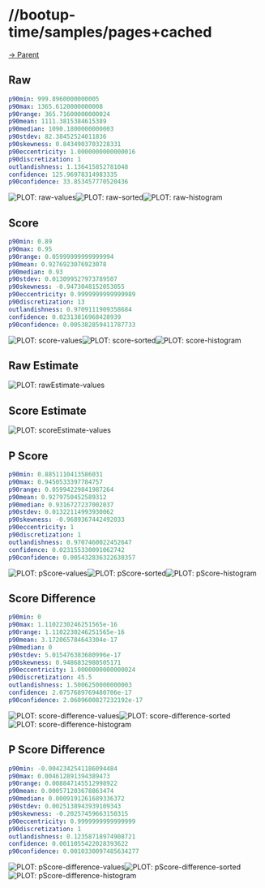 
# //bootup-time/samples/pages+cached

[→ Parent](../..)


## Raw


```yaml
p90min: 999.8960000000005
p90max: 1365.6120000000008
p90range: 365.71600000000024
p90mean: 1111.3815384615389
p90median: 1090.1800000000003
p90stdev: 82.38452524011836
p90skewness: 0.8434903703228331
p90eccentricity: 1.0000000000000016
p90discretization: 1
outlandishness: 1.136415852781048
confidence: 125.96978314983335
p90confidence: 33.853457770520436

```

![PLOT: raw-values](./raw/values.svg)![PLOT: raw-sorted](./raw/sorted.svg)![PLOT: raw-histogram](./raw/histogram.svg)
## Score


```yaml
p90min: 0.89
p90max: 0.95
p90range: 0.05999999999999994
p90mean: 0.9276923076923078
p90median: 0.93
p90stdev: 0.013099527973789507
p90skewness: -0.9473048152053055
p90eccentricity: 0.9999999999999989
p90discretization: 13
outlandishness: 0.9709111909358684
confidence: 0.02313816968428939
p90confidence: 0.005382859411787733

```

![PLOT: score-values](./score/values.svg)![PLOT: score-sorted](./score/sorted.svg)![PLOT: score-histogram](./score/histogram.svg)
## Raw Estimate

![PLOT: rawEstimate-values](./rawEstimate/values.svg)
## Score Estimate

![PLOT: scoreEstimate-values](./scoreEstimate/values.svg)
## P Score


```yaml
p90min: 0.8851110413586031
p90max: 0.9450533397784757
p90range: 0.05994229841987264
p90mean: 0.9279750452589312
p90median: 0.9316727237002037
p90stdev: 0.01322114993930062
p90skewness: -0.9689367442492033
p90eccentricity: 1
p90discretization: 1
outlandishness: 0.9707460022452647
confidence: 0.023155330091062742
p90confidence: 0.005432836322638357

```

![PLOT: pScore-values](./pScore/values.svg)![PLOT: pScore-sorted](./pScore/sorted.svg)![PLOT: pScore-histogram](./pScore/histogram.svg)
## Score Difference


```yaml
p90min: 0
p90max: 1.1102230246251565e-16
p90range: 1.1102230246251565e-16
p90mean: 3.172065784643304e-17
p90median: 0
p90stdev: 5.015476383680996e-17
p90skewness: 0.9486832980505171
p90eccentricity: 1.0000000000000024
p90discretization: 45.5
outlandishness: 1.5006250000000003
confidence: 2.0757689769480706e-17
p90confidence: 2.0609600827232192e-17

```

![PLOT: score-difference-values](./score-difference/values.svg)![PLOT: score-difference-sorted](./score-difference/sorted.svg)![PLOT: score-difference-histogram](./score-difference/histogram.svg)
## P Score Difference


```yaml
p90min: -0.0042342541186094484
p90max: 0.004612891394389473
p90range: 0.008847145512998922
p90mean: 0.000571203678863474
p90median: 0.0009191261689336372
p90stdev: 0.0025138943939109343
p90skewness: -0.20257459663150315
p90eccentricity: 0.9999999999999999
p90discretization: 1
outlandishness: 0.12358718974908721
confidence: 0.0011055422028393622
p90confidence: 0.0010330097485634277

```

![PLOT: pScore-difference-values](./pScore-difference/values.svg)![PLOT: pScore-difference-sorted](./pScore-difference/sorted.svg)![PLOT: pScore-difference-histogram](./pScore-difference/histogram.svg)